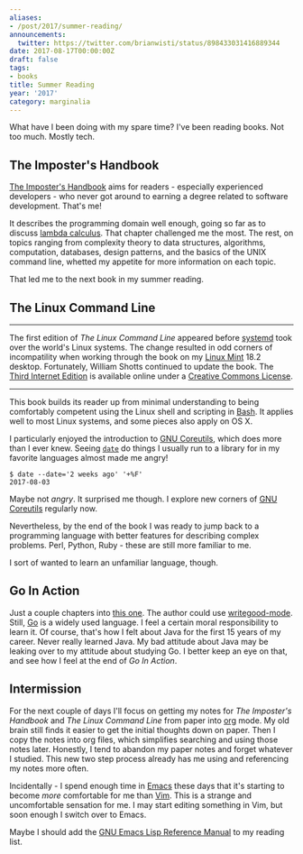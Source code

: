 ```yaml
---
aliases:
- /post/2017/summer-reading/
announcements:
  twitter: https://twitter.com/brianwisti/status/898433031416889344
date: 2017-08-17T00:00:00Z
draft: false
tags:
- books
title: Summer Reading
year: '2017'
category: marginalia
---
```


What have I been doing with my spare time? I've been reading books. Not too much. Mostly tech.
<!-- TEASER_END -->

## The Imposter's Handbook

[The Imposter's Handbook][] aims for readers - especially experienced developers - who never got around to
earning a degree related to software development. That's me!

It describes the programming domain well enough, going so far as to discuss [lambda calculus][]. That chapter
challenged me the most. The rest, on topics ranging from complexity theory to data structures, algorithms,
computation, databases, design patterns, and the basics of the UNIX command line, whetted my appetite for more
information on each topic.

That led me to the next book in my summer reading.

[The Imposter's Handbook]: https://bigmachine.io/products/the-imposters-handbook/
[lambda calculus]: https://en.wikipedia.org/wiki/Lambda_calculus

## The Linux Command Line

****

The first edition of *The Linux Command Line* appeared before [systemd][] took over the world's Linux
systems. The change resulted in odd corners of incompatility when working through the book on
my [Linux Mint][] 18.2 desktop. Fortunately, William Shotts continued to update the
book. The [Third Internet Edition][] is available online under a [Creative Commons License][].

****

[systemd]: https://freedesktop.org/wiki/Software/systemd/
[Linux Mint]: https://linuxmint.com/
[Third Internet Edition]: http://linuxcommand.org/tlcl.php
[Creative Commons License]: http://linuxcommand.org/tlcl.php

This book builds its reader up from minimal understanding to being comfortably competent using the Linux shell
and scripting in [Bash][]. It applies well to most Linux systems, and some pieces also apply on OS X.

I particularly enjoyed the introduction to [GNU Coreutils][], which does more than I ever
knew. Seeing [`date`][] do things I usually run to a library for in my favorite languages almost made me
angry!

``` shell
$ date --date='2 weeks ago' '+%F'
2017-08-03
```

Maybe not *angry*. It surprised me though. I explore new corners of [GNU Coreutils][] regularly now.

Nevertheless, by the end of the book I was ready to jump back to a programming language with better features
for describing complex problems. Perl, Python, Ruby - these are still more familiar to me.

I sort of wanted to learn an unfamiliar language, though.

[Bash]: https://www.gnu.org/software/bash/
[GNU Coreutils]: https://www.gnu.org/software/coreutils/coreutils.html
[`date`]: https://www.gnu.org/software/coreutils/manual/html_node/date-invocation.html#date-invocation


## Go In Action

Just a couple chapters into [this one][]. The author could use [writegood-mode][]. Still, [Go][] is a widely
used language. I feel a certain moral responsibility to learn it. Of course, that's how I felt about Java for
the first 15 years of my career. Never really learned Java. My bad attitude about Java may be leaking over to
my attitude about studying Go. I better keep an eye on that, and see how I feel at the end of *Go In Action*.

[this one]: https://www.manning.com/books/go-in-action
[writegood-mode]: /post/2017/emacs-writegood-mode/
[Go]: https://golang.org/

## Intermission

For the next couple of days I'll focus on getting my notes for *The Imposter's Handbook* and *The Linux
Command Line* from paper into [org][] mode. My old brain still finds it easier to get the initial thoughts
down on paper. Then I copy the notes into org files, which simplifies searching and using those notes
later. Honestly, I tend to abandon my paper notes and forget whatever I studied. This new two step process
already has me using and referencing my notes more often.

Incidentally - I spend enough time in [Emacs][] these days that it's starting to become *more* comfortable for me
than [Vim][]. This is a strange and uncomfortable sensation for me. I may start editing something in Vim, but
soon enough I switch over to Emacs.

Maybe I should add the [GNU Emacs Lisp Reference Manual][] to my reading list.

[org]: /tags/org/
[Emacs]: /tags/emacs/
[Vim]: http://www.vim.org/
[GNU Emacs Lisp Reference Manual]: https://www.gnu.org/software/emacs/manual/elisp.html

